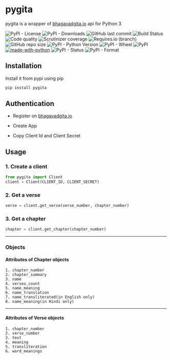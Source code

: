 # pygita

pygita is a wrapper of [bhagavadgita.io](https://bhagavadgita.io) api for Python 3


![PyPI - License](https://img.shields.io/pypi/l/pygita)
![PyPI - Downloads](https://img.shields.io/pypi/dm/pygita)
![GitHub last commit](https://img.shields.io/github/last-commit/TheShubhendra/pygita)
![Build Status](https://img.shields.io/github/workflow/status/TheShubhendra/pygita/Python%20package)
![Code quality](https://img.shields.io/scrutinizer/quality/g/TheShubhendra/pygita)
![Scrutinizer coverage](https://img.shields.io/scrutinizer/coverage/g/TheShubhendra/pygita)
![Requires.io (branch)](https://img.shields.io/requires/github/TheShubhendra/pygita/master)
![GitHub repo size](https://img.shields.io/github/repo-size/TheShubhendra/pygita)
![PyPI - Python Version](https://img.shields.io/pypi/pyversions/pygita)
![PyPI - Wheel](https://img.shields.io/pypi/wheel/pygita)
![PyPI](https://img.shields.io/pypi/v/pygita)
[![made-with-python](https://img.shields.io/badge/Made%20with-Python-1f425f.svg)](https://www.python.org/)
![PyPI - Status](https://img.shields.io/pypi/status/pygita)
![PyPI - Format](https://img.shields.io/pypi/format/pygita)

## Installation
Install it from pypi using pip
```bash
pip install pygita
```

## Authentication

- Register on [bhagavadgita.io](https://bhagavadgita.io)
  
- Create App
 
- Copy  Client Id and Client Secret 
  

## Usage
  ### 1. Create a client

   ```python
   from pygita import Client
   client = Client(CLIENT_ID, CLIENT_SECRET)
   ```
  ### 2. Get a verse
  ```python
  verse = client.get_verse(verse_number, chapter_number)
  ```
  
  ### 3. Get a chapter
  ```python
  chapter = client.get_chapter(chapter_number)
  ```
 -----------------------------------

### Objects
  #### Attributes of **Chapter** objects
    1. chapter_number
    2. chapter_summary
    3. name
    4. verses_count
    5. name_meaning
    6. name_translation
    7. name_transliterated(in English only)
    8. name_meaning(in Hindi only)

-----------------------------------
  #### Attributes of **Verse** objects
    1. chapter_number
    2. verse_number
    3. text
    4. meaning
    5. transliteration
    6. word_meanings
